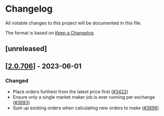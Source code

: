 # Changelog
All notable changes to this project will be documented in this file.

The format is based on [Keep a Changelog](https://keepachangelog.com/en/1.0.0/).

## [unreleased]

## [[2.0.706](https://github.com/open-ic/open-chat/releases/tag/v2.0.706-market_maker)] - 2023-06-01

### Changed

- Place orders furthest from the latest price first ([#3422](https://github.com/open-ic/open-chat/pull/3422))
- Ensure only a single market maker job is ever running per exchange ([#3693](https://github.com/open-ic/open-chat/pull/3693))
- Sum up existing orders when calculating new orders to make ([#3696](https://github.com/open-ic/open-chat/pull/3696))

